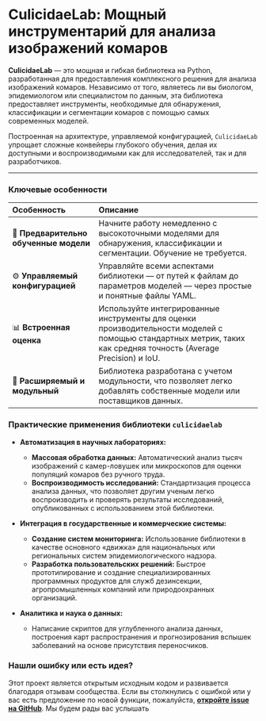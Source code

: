 # CulicidaeLab: Мощный инструментарий для анализа изображений комаров


**CulicidaeLab** — это мощная и гибкая библиотека на Python, разработанная для предоставления комплексного решения для анализа изображений комаров. Независимо от того, являетесь ли вы биологом, эпидемиологом или специалистом по данным, эта библиотека предоставляет инструменты, необходимые для обнаружения, классификации и сегментации комаров с помощью самых современных моделей.

Построенная на архитектуре, управляемой конфигурацией, `CulicidaeLab` упрощает сложные конвейеры глубокого обучения, делая их доступными и воспроизводимыми как для исследователей, так и для разработчиков.

---

### Ключевые особенности

| Особенность | Описание |
| :--- | :--- |
| 🧠 **Предварительно обученные модели** | Начните работу немедленно с высокоточными моделями для обнаружения, классификации и сегментации. Обучение не требуется. |
| ⚙️ **Управляемый конфигурацией** | Управляйте всеми аспектами библиотеки — от путей к файлам до параметров моделей — через простые и понятные файлы YAML. |
| 📊 **Встроенная оценка** | Используйте интегрированные инструменты для оценки производительности моделей с помощью стандартных метрик, таких как средняя точность (Average Precision) и IoU. |
| 🧩 **Расширяемый и модульный** | Библиотека разработана с учетом модульности, что позволяет легко добавлять собственные модели или поставщиков данных. |

### Практические применения библиотеки `culicidaelab`

-   **Автоматизация в научных лабораториях:**
    -   **Массовая обработка данных:** Автоматический анализ тысяч изображений с камер-ловушек или микроскопов для оценки популяций комаров без ручного труда.
    -   **Воспроизводимость исследований:** Стандартизация процесса анализа данных, что позволяет другим ученым легко воспроизводить и проверять результаты исследований, опубликованных с использованием этой библиотеки.

-   **Интеграция в государственные и коммерческие системы:**
    -   **Создание систем мониторинга:** Использование библиотеки в качестве основного «движка» для национальных или региональных систем эпидемиологического надзора.
    -   **Разработка пользовательских решений:** Быстрое прототипирование и создание специализированных программных продуктов для служб дезинсекции, агропромышленных компаний или природоохранных организаций.

-   **Аналитика и наука о данных:**
    -   Написание скриптов для углубленного анализа данных, построения карт распространения и прогнозирования вспышек заболеваний на основе присутствия переносчиков.


### Нашли ошибку или есть идея?

Этот проект является открытым исходным кодом и развивается благодаря отзывам сообщества. Если вы столкнулись с ошибкой или у вас есть предложение по новой функции, пожалуйста, **[откройте issue на GitHub](https://github.com/iloncka-ds/culicidaelab/issues)**. Мы будем рады вас услышать
